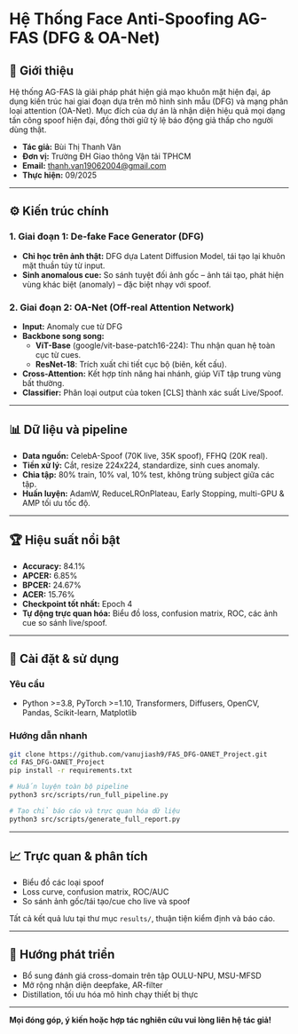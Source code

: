 

# Hệ Thống Face Anti-Spoofing AG-FAS (DFG & OA-Net)

## 🚀 Giới thiệu

Hệ thống AG-FAS là giải pháp phát hiện giả mạo khuôn mặt hiện đại, áp dụng kiến trúc hai giai đoạn dựa trên mô hình sinh mẫu (DFG) và mạng phân loại attention (OA-Net). Mục đích của dự án là nhận diện hiệu quả mọi dạng tấn công spoof hiện đại, đồng thời giữ tỷ lệ báo động giả thấp cho người dùng thật.

- **Tác giả:** Bùi Thị Thanh Vân  
- **Đơn vị:** Trường ĐH Giao thông Vận tải TPHCM  
- **Email:** thanh.van19062004@gmail.com  
- **Thực hiện:** 09/2025

***

## ⚙️ Kiến trúc chính

### 1. Giai đoạn 1: De-fake Face Generator (DFG)
- **Chỉ học trên ảnh thật:** DFG dựa Latent Diffusion Model, tái tạo lại khuôn mặt thuần túy từ input.
- **Sinh anomalous cue:** So sánh tuyệt đối ảnh gốc – ảnh tái tạo, phát hiện vùng khác biệt (anomaly) – đặc biệt nhạy với spoof.

### 2. Giai đoạn 2: OA-Net (Off-real Attention Network)
- **Input:** Anomaly cue từ DFG  
- **Backbone song song:**  
   - **ViT-Base** (google/vit-base-patch16-224): Thu nhận quan hệ toàn cục từ cues.  
   - **ResNet-18**: Trích xuất chi tiết cục bộ (biên, kết cấu).  
- **Cross-Attention:** Kết hợp tính năng hai nhánh, giúp ViT tập trung vùng bất thường.
- **Classifier:** Phân loại output của token [CLS] thành xác suất Live/Spoof.

***

## 📊 Dữ liệu và pipeline

- **Data nguồn:** CelebA-Spoof (70K live, 35K spoof), FFHQ (20K real).
- **Tiền xử lý:** Cắt, resize 224x224, standardize, sinh cues anomaly.
- **Chia tập:** 80% train, 10% val, 10% test, không trùng subject giữa các tập.
- **Huấn luyện:** AdamW, ReduceLROnPlateau, Early Stopping, multi-GPU & AMP tối ưu tốc độ.

***

## 🏆 Hiệu suất nổi bật

- **Accuracy:** 84.1%
- **APCER:** 6.85%
- **BPCER:** 24.67%
- **ACER:** 15.76%
- **Checkpoint tốt nhất:** Epoch 4
- **Tự động trực quan hóa:** Biểu đồ loss, confusion matrix, ROC, các ảnh cue so sánh live/spoof.

***

## 🔬 Cài đặt & sử dụng

### Yêu cầu
- Python >=3.8, PyTorch >=1.10, Transformers, Diffusers, OpenCV, Pandas, Scikit-learn, Matplotlib

### Hướng dẫn nhanh
```bash
git clone https://github.com/vanujiash9/FAS_DFG-OANET_Project.git
cd FAS_DFG-OANET_Project
pip install -r requirements.txt

# Huấn luyện toàn bộ pipeline
python3 src/scripts/run_full_pipeline.py

# Tạo chỉ báo cáo và trực quan hóa dữ liệu
python3 src/scripts/generate_full_report.py
```

***

## 📈 Trực quan & phân tích

- Biểu đồ các loại spoof
- Loss curve, confusion matrix, ROC/AUC
- So sánh ảnh gốc/tái tạo/cue cho live và spoof

Tất cả kết quả lưu tại thư mục `results/`, thuận tiện kiểm định và báo cáo.

***

## 🌱 Hướng phát triển

- Bổ sung đánh giá cross-domain trên tập OULU-NPU, MSU-MFSD
- Mở rộng nhận diện deepfake, AR-filter
- Distillation, tối ưu hóa mô hình chạy thiết bị thực

***

**Mọi đóng góp, ý kiến hoặc hợp tác nghiên cứu vui lòng liên hệ tác giả!**
